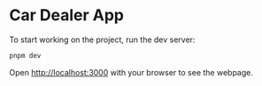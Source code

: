 # Car Dealer App

To start working on the project, run the dev server:

```bash
pnpm dev
```

Open [http://localhost:3000](http://localhost:3000) with your browser to see the webpage.
